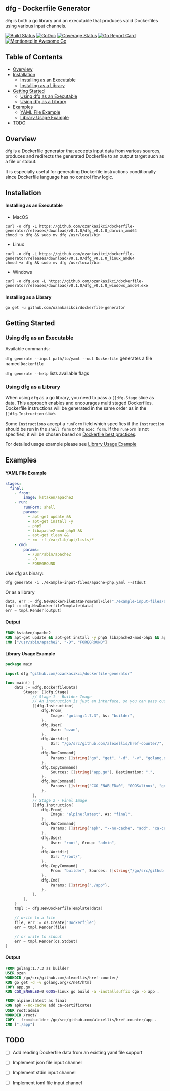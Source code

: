 ## dfg - Dockerfile Generator

`dfg` is both a go library and an executable that produces valid Dockerfiles using various input channels.

[![Build Status](https://travis-ci.org/ozankasikci/dockerfile-generator.svg?branch=master)](https://travis-ci.org/ozankasikci/dockerfile-generator)
[![GoDoc](https://godoc.org/github.com/ozankasikci/dockerfile-generator?status.svg)](https://godoc.org/github.com/ozankasikci/dockerfile-generator)
[![Coverage Status](https://coveralls.io/repos/github/ozankasikci/dockerfile-generator/badge.svg?branch=master)](https://coveralls.io/github/ozankasikci/dockerfile-generator?branch=master)
[![Go Report Card](https://goreportcard.com/badge/github.com/ozankasikci/dockerfile-generator)](https://goreportcard.com/report/github.com/ozankasikci/dockerfile-generator)
[![Mentioned in Awesome Go](https://awesome.re/mentioned-badge.svg)](https://github.com/avelino/awesome-go) 

## Table of Contents

- [Overview](#overview)
- [Installation](#installation)
  * [Installing as an Executable](#installing-as-an-executable)
  * [Installing as a Library](#installing-as-a-library)
- [Getting Started](#getting-started)
  * [Using dfg as an Executable](#using-dfg-as-an-executable)
  * [Using dfg as a Library](#using-dfg-as-a-library)
- [Examples](#examples)
  * [YAML File Example](#yaml-file-example)
  * [Library Usage Example](#library-usage-example)
- [TODO](#todo)

## Overview

`dfg` is a Dockerfile generator that accepts input data from various sources, produces and redirects the generated Dockerfile to an output target such as a file or stdout.

It is especially useful for generating Dockerfile instructions conditionally since Dockerfile language has no control flow logic.

## Installation
#### Installing as an Executable

* MacOS

```shell
curl -o dfg -L https://github.com/ozankasikci/dockerfile-generator/releases/download/v0.1.0/dfg_v0.1.0_darwin_amd64
chmod +x dfg && sudo mv dfg /usr/local/bin
```

* Linux

```shell
curl -o dfg -L https://github.com/ozankasikci/dockerfile-generator/releases/download/v0.1.0/dfg_v0.1.0_linux_amd64
chmod +x dfg && sudo mv dfg /usr/local/bin
```

* Windows

```shell
curl -o dfg.exe -L https://github.com/ozankasikci/dockerfile-generator/releases/download/v0.1.0/dfg_v0.1.0_windows_amd64.exe
```

#### Installing as a Library

`go get -u github.com/ozankasikci/dockerfile-generator`

## Getting Started

### Using dfg as an Executable

Available commands:

`dfg generate --input path/to/yaml --out Dockerfile` generates a file named `Dockerfile`

`dfg generate --help` lists available flags

### Using dfg as a Library

When using `dfg` as a go library, you need to pass a `[]dfg.Stage` slice as data.
This approach enables and encourages multi staged Dockerfiles.
Dockerfile instructions will be generated in the same order as in the `[]dfg.Instruction` slice.

Some `Instruction`s accept a `runForm` field which specifies if the `Instruction` should be run in the `shell form` or the `exec form`.
If the `runForm` is not specified, it will be chosen based on [Dockerfile best practices](https://docs.docker.com/develop/develop-images/dockerfile_best-practices/). 

For detailed usage example please see [Library Usage Example](#library-usage-example)

## Examples

#### YAML File Example
```yaml
stages:
  final:
    - from:
        image: kstaken/apache2
    - run:
        runForm: shell
        params:
          - apt-get update &&
          - apt-get install -y
          - php5
          - libapache2-mod-php5 &&
          - apt-get clean &&
          - rm -rf /var/lib/apt/lists/*
    - cmd:
        params:
          - /usr/sbin/apache2
          - -D
          - FOREGROUND
```
Use dfg as binary:
```shell
dfg generate -i ./example-input-files/apache-php.yaml --stdout
```
Or as a library
```go
data, err := dfg.NewDockerFileDataFromYamlFile("./example-input-files/apache-php.yaml")
tmpl := dfg.NewDockerfileTemplate(data)
err = tmpl.Render(output)
```

#### Output

```dockerfile
FROM kstaken/apache2
RUN apt-get update && apt-get install -y php5 libapache2-mod-php5 && apt-get clean && rm -rf /var/lib/apt/lists/*
CMD ["/usr/sbin/apache2", "-D", "FOREGROUND"]
```

#### Library Usage Example

```go
package main

import dfg "github.com/ozankasikci/dockerfile-generator"

func main() {
	data := &dfg.DockerfileData{
		Stages: []dfg.Stage{
			// Stage 1 - Builder Image
			// An instruction is just an interface, so you can pass custom structs as well
			[]dfg.Instruction{
				dfg.From{
					Image: "golang:1.7.3", As: "builder",
				},
				dfg.User{
					User: "ozan",
				},
				dfg.Workdir{
					Dir: "/go/src/github.com/alexellis/href-counter/",
				},
				dfg.RunCommand{
					Params: []string{"go", "get", "-d", "-v", "golang.org/x/net/html"},
				},
				dfg.CopyCommand{
					Sources: []string{"app.go"}, Destination: ".",
				},
				dfg.RunCommand{
					Params: []string{"CGO_ENABLED=0", "GOOS=linux", "go", "build", "-a", "-installsuffix", "cgo", "-o", "app", "."},
				},
			},
			// Stage 2 - Final Image
			[]dfg.Instruction{
				dfg.From{
					Image: "alpine:latest", As: "final",
				},
				dfg.RunCommand{
					Params: []string{"apk", "--no-cache", "add", "ca-certificates"},
				},
				dfg.User{
					User: "root", Group: "admin",
				},
				dfg.Workdir{
					Dir: "/root/",
				},
				dfg.CopyCommand{
					From: "builder", Sources: []string{"/go/src/github.com/alexellis/href-counter/app"}, Destination: ".",
				},
				dfg.Cmd{
					Params: []string{"./app"},
				},
			},
		},
	}
	tmpl := dfg.NewDockerfileTemplate(data)
	
	// write to a file
	file, err := os.Create("Dockerfile")
	err = tmpl.Render(file)
	
	// or write to stdout
	err = tmpl.Render(os.Stdout)
}
``` 

#### Output
```Dockerfile
FROM golang:1.7.3 as builder
USER ozan
WORKDIR /go/src/github.com/alexellis/href-counter/
RUN go get -d -v golang.org/x/net/html
COPY app.go .
RUN CGO_ENABLED=0 GOOS=linux go build -a -installsuffix cgo -o app .

FROM alpine:latest as final
RUN apk --no-cache add ca-certificates
USER root:admin
WORKDIR /root/
COPY --from=builder /go/src/github.com/alexellis/href-counter/app .
CMD ["./app"]
```

## TODO
- [ ] Add reading Dockerfile data from an existing yaml file support
- [ ] Implement json file input channel
- [ ] Implement stdin input channel
- [ ] Implement toml file input channel

